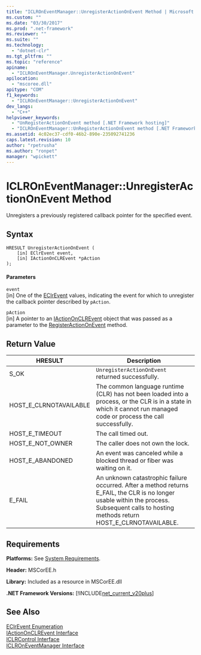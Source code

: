 ```yaml
---
title: "ICLROnEventManager::UnregisterActionOnEvent Method | Microsoft Docs"
ms.custom: ""
ms.date: "03/30/2017"
ms.prod: ".net-framework"
ms.reviewer: ""
ms.suite: ""
ms.technology: 
  - "dotnet-clr"
ms.tgt_pltfrm: ""
ms.topic: "reference"
apiname: 
  - "ICLROnEventManager.UnregisterActionOnEvent"
apilocation: 
  - "mscoree.dll"
apitype: "COM"
f1_keywords: 
  - "ICLROnEventManager::UnregisterActionOnEvent"
dev_langs: 
  - "C++"
helpviewer_keywords: 
  - "UnRegisterActionOnEvent method [.NET Framework hosting]"
  - "ICLROnEventManager::UnRegisterActionOnEvent method [.NET Framework hosting]"
ms.assetid: 4c02ec37-cdf0-46b2-890e-235092741236
caps.latest.revision: 10
author: "rpetrusha"
ms.author: "ronpet"
manager: "wpickett"
---
```

# ICLROnEventManager::UnregisterActionOnEvent Method
Unregisters a previously registered callback pointer for the specified event.  
  
## Syntax  
  
```  
HRESULT UnregisterActionOnEvent (  
    [in] EClrEvent event,  
    [in] IActionOnCLREvent *pAction  
);  
```  
  
#### Parameters  
 `event`  
 [in] One of the [EClrEvent](../../../../docs/framework/unmanaged-api/hosting/eclrevent-enumeration.md) values, indicating the event for which to unregister the callback pointer described by `pAction`.  
  
 `pAction`  
 [in] A pointer to an [IActionOnCLREvent](../../../../docs/framework/unmanaged-api/hosting/iactiononclrevent-interface.md) object that was passed as a parameter to the [RegisterActionOnEvent](../../../../docs/framework/unmanaged-api/hosting/iclroneventmanager-registeractiononevent-method.md) method.  
  
## Return Value  
  
|HRESULT|Description|  
|-------------|-----------------|  
|S_OK|`UnregisterActionOnEvent` returned successfully.|  
|HOST_E_CLRNOTAVAILABLE|The common language runtime (CLR) has not been loaded into a process, or the CLR is in a state in which it cannot run managed code or process the call successfully.|  
|HOST_E_TIMEOUT|The call timed out.|  
|HOST_E_NOT_OWNER|The caller does not own the lock.|  
|HOST_E_ABANDONED|An event was canceled while a blocked thread or fiber was waiting on it.|  
|E_FAIL|An unknown catastrophic failure occurred. After a method returns E_FAIL, the CLR is no longer usable within the process. Subsequent calls to hosting methods return HOST_E_CLRNOTAVAILABLE.|  
  
## Requirements  
 **Platforms:** See [System Requirements](../../../../docs/framework/get-started/system-requirements.md).  
  
 **Header:** MSCorEE.h  
  
 **Library:** Included as a resource in MSCorEE.dll  
  
 **.NET Framework Versions:** [!INCLUDE[net_current_v20plus](../../../../includes/net-current-v20plus-md.md)]  
  
## See Also  
 [EClrEvent Enumeration](../../../../docs/framework/unmanaged-api/hosting/eclrevent-enumeration.md)   
 [IActionOnCLREvent Interface](../../../../docs/framework/unmanaged-api/hosting/iactiononclrevent-interface.md)   
 [ICLRControl Interface](../../../../docs/framework/unmanaged-api/hosting/iclrcontrol-interface.md)   
 [ICLROnEventManager Interface](../../../../docs/framework/unmanaged-api/hosting/iclroneventmanager-interface.md)